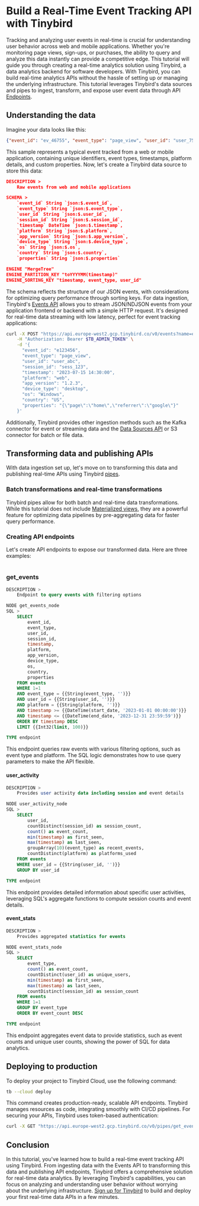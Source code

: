 # Build a Real-Time Event Tracking API with Tinybird

Tracking and analyzing user events in real-time is crucial for understanding user behavior across web and mobile applications. Whether you're monitoring page views, sign-ups, or purchases, the ability to query and analyze this data instantly can provide a competitive edge. This tutorial will guide you through creating a real-time analytics solution using Tinybird, a data analytics backend for software developers. With Tinybird, you can build real-time analytics APIs without the hassle of setting up or managing the underlying infrastructure. This tutorial leverages Tinybird's data sources and pipes to ingest, transform, and expose user event data through API [Endpoints](https://www.tinybird.co/docs/forward/work-with-data/publish-data/endpoints?utm_source=DEV&utm_campaign=tb+create+--prompt+DEV). 

## Understanding the data

Imagine your data looks like this:

```json
{"event_id": "ev_46755", "event_type": "page_view", "user_id": "user_755", "session_id": "sess_1755", "timestamp": "2025-05-12 07:04:14", "platform": "android", "app_version": "3.5.5", "device_type": "tablet", "os": "Windows", "country": "FR", "properties": "{\"referrer\":\"twitter\",\"value\":755}"}
```

This sample represents a typical event tracked from a web or mobile application, containing unique identifiers, event types, timestamps, platform details, and custom properties. Now, let's create a Tinybird data source to store this data:

```json
DESCRIPTION >
    Raw events from web and mobile applications

SCHEMA >
    `event_id` String `json:$.event_id`,
    `event_type` String `json:$.event_type`,
    `user_id` String `json:$.user_id`,
    `session_id` String `json:$.session_id`,
    `timestamp` DateTime `json:$.timestamp`,
    `platform` String `json:$.platform`,
    `app_version` String `json:$.app_version`,
    `device_type` String `json:$.device_type`,
    `os` String `json:$.os`,
    `country` String `json:$.country`,
    `properties` String `json:$.properties`

ENGINE "MergeTree"
ENGINE_PARTITION_KEY "toYYYYMM(timestamp)"
ENGINE_SORTING_KEY "timestamp, event_type, user_id"
```

The schema reflects the structure of our JSON events, with considerations for optimizing query performance through sorting keys. For data ingestion, Tinybird's [Events API](https://www.tinybird.co/docs/forward/get-data-in/events-api?utm_source=DEV&utm_campaign=tb+create+--prompt+DEV) allows you to stream JSON/NDJSON events from your application frontend or backend with a simple HTTP request. It's designed for real-time data streaming with low latency, perfect for event tracking applications:

```bash
curl -X POST "https://api.europe-west2.gcp.tinybird.co/v0/events?name=events&utm_source=DEV&utm_campaign=tb+create+--prompt+DEV" \
    -H "Authorization: Bearer $TB_ADMIN_TOKEN" \
    -d '{
      "event_id": "e123456",
      "event_type": "page_view",
      "user_id": "user_abc",
      "session_id": "sess_123",
      "timestamp": "2023-07-15 14:30:00",
      "platform": "web",
      "app_version": "1.2.3",
      "device_type": "desktop",
      "os": "Windows",
      "country": "US",
      "properties": "{\"page\":\"home\",\"referrer\":\"google\"}"
    }'
```

Additionally, Tinybird provides other ingestion methods such as the Kafka connector for event or streaming data and the [Data Sources API](https://www.tinybird.co/docs/api-reference/datasource-api?utm_source=DEV&utm_campaign=tb+create+--prompt+DEV) or S3 connector for batch or file data. 

## Transforming data and publishing APIs

With data ingestion set up, let's move on to transforming this data and publishing real-time APIs using Tinybird [pipes](https://www.tinybird.co/docs/forward/work-with-data/pipes?utm_source=DEV&utm_campaign=tb+create+--prompt+DEV). 

### Batch transformations and real-time transformations

Tinybird pipes allow for both batch and real-time data transformations. While this tutorial does not include [Materialized views](https://www.tinybird.co/docs/forward/work-with-data/optimize/materialized-views?utm_source=DEV&utm_campaign=tb+create+--prompt+DEV), they are a powerful feature for optimizing data pipelines by pre-aggregating data for faster query performance. 

### Creating API endpoints

Let's create API endpoints to expose our transformed data. Here are three examples:


#

### get_events

```sql
DESCRIPTION >
    Endpoint to query events with filtering options

NODE get_events_node
SQL >
    SELECT
        event_id,
        event_type,
        user_id,
        session_id,
        timestamp,
        platform,
        app_version,
        device_type,
        os,
        country,
        properties
    FROM events
    WHERE 1=1
    AND event_type = {{String(event_type, '')}}
    AND user_id = {{String(user_id, '')}}
    AND platform = {{String(platform, '')}}
    AND timestamp >= {{DateTime(start_date, '2023-01-01 00:00:00')}}
    AND timestamp <= {{DateTime(end_date, '2023-12-31 23:59:59')}}
    ORDER BY timestamp DESC
    LIMIT {{Int32(limit, 100)}}

TYPE endpoint
```

This endpoint queries raw events with various filtering options, such as event type and platform. The SQL logic demonstrates how to use query parameters to make the API flexible. 

#### user_activity

```sql
DESCRIPTION >
    Provides user activity data including session and event details

NODE user_activity_node
SQL >
    SELECT
        user_id,
        countDistinct(session_id) as session_count,
        count() as event_count,
        min(timestamp) as first_seen,
        max(timestamp) as last_seen,
        groupArray(10)(event_type) as recent_events,
        countDistinct(platform) as platforms_used
    FROM events
    WHERE user_id = {{String(user_id, '')}}
    GROUP BY user_id

TYPE endpoint
```

This endpoint provides detailed information about specific user activities, leveraging SQL's aggregate functions to compute session counts and event details. 

#### event_stats

```sql
DESCRIPTION >
    Provides aggregated statistics for events

NODE event_stats_node
SQL >
    SELECT
        event_type,
        count() as event_count,
        countDistinct(user_id) as unique_users,
        min(timestamp) as first_seen,
        max(timestamp) as last_seen,
        countDistinct(session_id) as session_count
    FROM events
    WHERE 1=1
    GROUP BY event_type
    ORDER BY event_count DESC

TYPE endpoint
```

This endpoint aggregates event data to provide statistics, such as event counts and unique user counts, showing the power of SQL for data analytics. 

## Deploying to production

To deploy your project to Tinybird Cloud, use the following command:

```bash
tb --cloud deploy
```

This command creates production-ready, scalable API endpoints. Tinybird manages resources as code, integrating smoothly with CI/CD pipelines. For securing your APIs, Tinybird uses token-based authentication:

```bash
curl -X GET "https://api.europe-west2.gcp.tinybird.co/v0/pipes/get_events.json?token=%24TB_ADMIN_TOKEN&event_type=page_view&platform=web&utm_source=DEV&utm_campaign=tb+create+--prompt+DEV"
```


## Conclusion

In this tutorial, you've learned how to build a real-time event tracking API using Tinybird. From ingesting data with the Events API to transforming this data and publishing API endpoints, Tinybird offers a comprehensive solution for real-time data analytics. By leveraging Tinybird's capabilities, you can focus on analyzing and understanding user behavior without worrying about the underlying infrastructure. [Sign up for Tinybird](https://cloud.tinybird.co/signup?utm_source=DEV&utm_campaign=tb+create+--prompt+DEV) to build and deploy your first real-time data APIs in a few minutes.